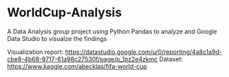 # WorldCup-Analysis
A Data Analysis group project using Python Pandas to analyze and Google Data Studio to visualze the findings

Visualization report: https://datastudio.google.com/u/0/reporting/4a8c1a9d-cbe8-4b68-9717-61a98c27530f/page/p_1pz2e4zkmc
Dataset: https://www.kaggle.com/abecklas/fifa-world-cup
